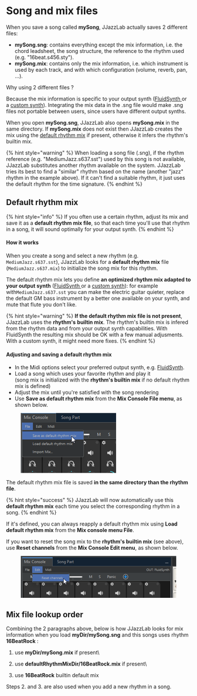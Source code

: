 # Song and mix files

When you save a song called **mySong**, JJazzLab actually saves 2 different files:

* **mySong.sng**: contains everything except the mix information, i.e. the chord leadsheet, the song structure, the reference to the rhythm used (e.g. "16beat.s456.sty").
* **mySong.mix**: contains only the mix information, i.e. which instrument is used by each track, and with which configuration (volume, reverb, pan, ...).

Why using 2 different files ?&#x20;

Because the mix information is specific to your output synth ([FluidSynth ](../sounds/using-fluidsynth.md)or a [custom synth](../sounds/other-synths.md)). Integrating the mix data in the .sng file would make .sng files not portable between users, since users have different output synths.

When you open **mySong.sng**, JJazzLab also opens **mySong.mix** in the same directory. If **mySong.mix** does not exist then JJazzLab creates the mix using the [default rhythm mix](song-and-mix-files.md#default-rhythm-mix) if present, otherwise it infers the rhythm's builtin mix.

{% hint style="warning" %}
When loading a song file (.sng),  if the rhythm reference (e.g. "MediumJazz.s637.sst") used by this song is not available, JJazzLab substitutes another rhythm available on the system. JJazzLab tries its best to find a "similar" rhythm based on the name (another "jazz" rhythm in the example above). If it can't find a suitable rhythm, it just uses the default rhythm for the time signature.
{% endhint %}

## Default rhythm mix

{% hint style="info" %}
If you often use a certain rhythm, adjust its mix and save it as a **default rhythm mix file**, so that each time you'll use that rhythm in a song, it will sound optimally for your output synth.
{% endhint %}

#### How it works

When you create a song and select a new rhythm (e.g. `MediumJazz.s637.sst`), JJazzLab looks for a **default rhythm mix** file (`MediumJazz.s637.mix`) to initialize the song mix for this rhythm.&#x20;

The default rhythm mix lets you define **an optimized rhythm mix adapted to your output synth** ([FluidSynth ](../sounds/using-fluidsynth.md)or a [custom synth](../sounds/other-synths.md)): for example with`MediumJazz.s637.sst` you can make the electric guitar quieter, replace the default GM bass instrument by a better one available on your synth, and mute that flute you don't like.

{% hint style="warning" %}
**If the default rhythm mix file is not present**, JJazzLab uses the **rhythm's** **builtin mix**. The rhythm's builtin mix is infered from the rhythm data and from your output synth capabilities. With FluidSynth the resulting mix should be OK  with a few manual adjusments. With a custom synth, it might need more fixes.
{% endhint %}

#### Adjusting and saving a default rhythm mix

* In the Midi options select your preferred output synth, e.g. [FluidSynth](../sounds/using-fluidsynth.md).&#x20;
* Load a song which uses your favorite rhythm and play it\
  (song mix is initialized with the **rhythm's builtin mix** if no default rhythm mix is defined)
* Adjust the mix until you're satisfied with the song rendering
* Use **Save as default rhythm mix** from the **Mix Console File menu**, as shown below.

<figure><img src="../.gitbook/assets/2024-09-30 22_55_58-JJazzLab  4.1.2-SNAPSHOT.png" alt=""><figcaption></figcaption></figure>

The default rhythm mix file is saved **in the same directory than the rhythm file**.&#x20;

{% hint style="success" %}
JJazzLab will now automatically use this **default rhythm mix** each time you select the corresponding rhythm in a song.
{% endhint %}

If it's defined, you can always reapply a default rhythm mix using **Load default rhythm mix** from the **Mix console menu File**.&#x20;

If you want to reset the song mix to the **rhythm's builtin mix** (see above), use **Reset channels** from the **Mix Console Edit menu**, as shown below.&#x20;

<figure><img src="../.gitbook/assets/2024-09-30 22_26_48-JJazzLab  4.1.2-SNAPSHOT.png" alt=""><figcaption></figcaption></figure>

## Mix file lookup order

Combining the 2 paragraphs above, below is how JJazzLab looks for mix information when you load **myDir/mySong.sng** and this songs uses rhythm **16BeatRock** :

1. use **myDir/mySong.mix** if present\

2. use **defaultRhythmMixDir/16BeatRock.mix** if present\

3. use **16BeatRock** builtin default mix

Steps 2. and 3. are also used when you add a new rhythm in a song.
